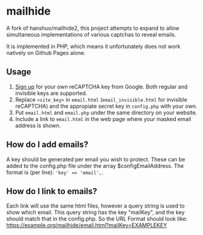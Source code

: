 # mailhide
A fork of hanshuo/mailhide2, this project attempts to expand to allow simultaneous implementations of various captchas to reveal emails.

It is implemented in PHP, which means it unfortunately does not work natively on Github Pages alone.

## Usage

1. [Sign up](http://www.google.com/recaptcha/admin) for your own reCAPTCHA key from Google. Both regular and invisible keys are supported.
2. Replace `<site_key>` in `email.html` (`email_invisible.html` for invisible reCAPTCHA) and the appropiate secret key in `config.php` with your own. 
3. Put `email.html` and `email.php` under the same directory on your website.
4. Include a link to `email.html` in the web page where your masked email address is shown.

## How do I add emails?
A key should be generated per email you wish to protect. These can be added to the config.php file under the array $configEmailAddress.
The format is (per line): `'key' => 'email',`.

## How do I link to emails?
Each link will use the same html files, however a query string is used to show which email.
This query string has the key "mailKey", and the key should match that in the config.php.
So the URL Format should look like: https://example.org/mailhide/email.html?mailKey=EXAMPLEKEY

